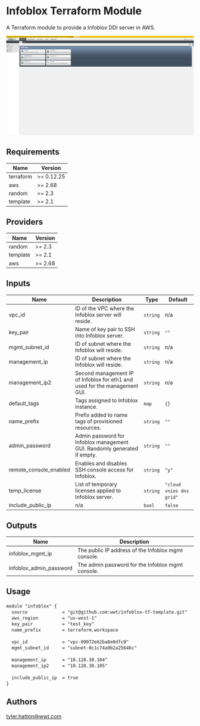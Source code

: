 # Infoblox Terraform Module

A Terraform module to provide a Infoblox DDI server in AWS.

![Desktop Picture](/images/1.png)

<!-- BEGINNING OF PRE-COMMIT-TERRAFORM DOCS HOOK -->
## Requirements

| Name | Version |
|------|---------|
| terraform | >= 0.12.25 |
| aws | >= 2.68 |
| random | >= 2.3 |
| template | >= 2.1 |

## Providers

| Name | Version |
|------|---------|
| random | >= 2.3 |
| template | >= 2.1 |
| aws | >= 2.68 |

## Inputs

| Name | Description | Type | Default |
|------|-------------|------|---------|
| vpc\_id | ID of the VPC where the Infoblox server will reside. | `string` | n/a |
| key\_pair | Name of key pair to SSH into Infoblox server. | `string` | `""` |
| mgmt\_subnet\_id | ID of subnet where the Infoblox will reside. | `string` | n/a |
| management\_ip | ID of subnet where the Infoblox will reside. | `string` | n/a |
| management\_ip2 | Second management IP of Infoblox for eth1 and used for the management GUI. | `string` | n/a |
| default\_tags | Tags assigned to Infoblox instance. | `map` | `{}` |
| name\_prefix | Prefix added to name tags of provisioned resources. | `string` | `""` |
| admin\_password | Admin password for Infoblox management GUI. Randomly generated if empty. | `string` | `""` |
| remote\_console\_enabled | Enables and disables SSH console access for Infoblox. | `string` | `"y"` |
| temp\_license | List of temporary licenses applied to Infoblox server. | `string` | `"cloud vnios dns grid"` |
| include\_public\_ip | n/a | `bool` | `false` |

## Outputs

| Name | Description |
|------|-------------|
| infoblox\_mgmt\_ip | The public IP address of the Infoblox mgmt console. |
| infoblox\_admin\_password | The admin password for the Infoblox mgmt console. |

<!-- END OF PRE-COMMIT-TERRAFORM DOCS HOOK -->

## Usage

```hcl
module "infoblox" {
  source             = "git@github.com:wwt/infoblox-tf-template.git"
  aws_region         = "us-west-1"
  key_pair           = "test_key"
  name_prefix        = terraform.workspace

  vpc_id             = "vpc-09072e62ba8e0dfc0"
  mgmt_subnet_id     = "subnet-0c1c74a9b2a25646c"

  management_ip      = "10.128.30.104"
  management_ip2     = "10.128.30.105"

  include_public_ip  = true
}
```

## Authors

tyler.hatton@wwt.com
